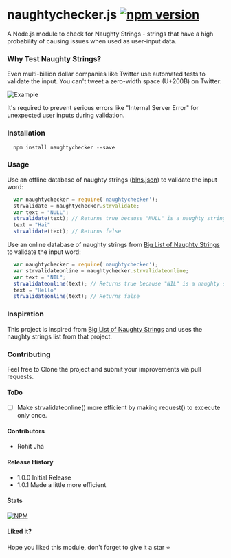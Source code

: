 # naughtychecker.js [![npm version](https://badge.fury.io/js/naughtychecker.svg)](https://badge.fury.io/js/naughtychecker)
A Node.js module to check for Naughty Strings - strings that have a high probability of causing issues when used as user-input data.


### Why Test Naughty Strings?
Even multi-billion dollar companies like Twitter use automated tests to validate the input. You can't tweet a zero-width space (U+200B) on Twitter:

![Example](http://i.imgur.com/HyDg2eV.gif)

It's required to prevent serious errors like "Internal Server Error" for unexpected user inputs during validation.


### Installation

```shell
  npm install naughtychecker --save
```


### Usage
Use an offline database of naughty strings ([blns.json](blns.json)) to validate the input word:
```js
  var naughtychecker = require('naughtychecker');
  strvalidate = naughtychecker.strvalidate;
  var text = "NULL";
  strvalidate(text); // Returns true because "NULL" is a naughty string
  text = "Hai"
  strvalidate(text); // Returns false
```

Use an online database of naughty strings from [Big List of Naughty Strings](https://github.com/minimaxir/big-list-of-naughty-strings) to validate the input word:
```js
  var naughtychecker = require('naughtychecker');
  var strvalidateonline = naughtychecker.strvalidateonline;
  var text = "NIL";
  strvalidateonline(text); // Returns true because "NIL" is a naughty string
  text = "Hello"
  strvalidateonline(text); // Returns false
```


### Inspiration
This project is inspired from [Big List of Naughty Strings](https://github.com/minimaxir/big-list-of-naughty-strings) and uses the naughty strings list from that project.


### Contributing
Feel free to Clone the project and submit your improvements via pull requests.


#### ToDo
- [ ] Make  strvalidateonline() more efficient by making request() to excecute only once.


#### Contributors
* Rohit Jha


#### Release History

* 1.0.0 Initial Release
* 1.0.1 Made a little more efficient

#### Stats
[![NPM](https://nodei.co/npm/naughtychecker.png?downloads=true&stars=true)](https://nodei.co/npm/naughtychecker/)

#### Liked it?
Hope you liked this module, don't forget to give it a star :star:

